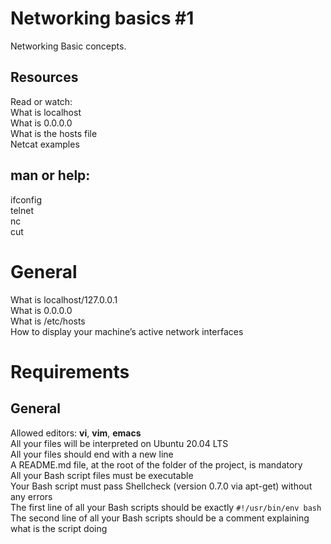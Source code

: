 # Networking basics #1

Networking Basic concepts.

## Resources
Read or watch: <br>
What is localhost<br>
What is 0.0.0.0<br>
What is the hosts file<br>
Netcat examples<br>
## man or help:
ifconfig<br>
telnet<br>
nc<br>
cut<br>

# General
What is localhost/127.0.0.1<br>
What is 0.0.0.0<br>
What is /etc/hosts<br>
How to display your machine’s active network interfaces<br>

# Requirements
## General
Allowed editors: <b>vi</b>, <b>vim</b>, <b>emacs</b><br>
All your files will be interpreted on Ubuntu 20.04 LTS<br>
All your files should end with a new line<br>
A README.md file, at the root of the folder of the project, is mandatory<br>
All your Bash script files must be executable<br>
Your Bash script must pass Shellcheck (version 0.7.0 via apt-get) without any errors<br>
The first line of all your Bash scripts should be exactly <code>#!/usr/bin/env bash</code><br>
The second line of all your Bash scripts should be a comment explaining what is the script doing<br>
